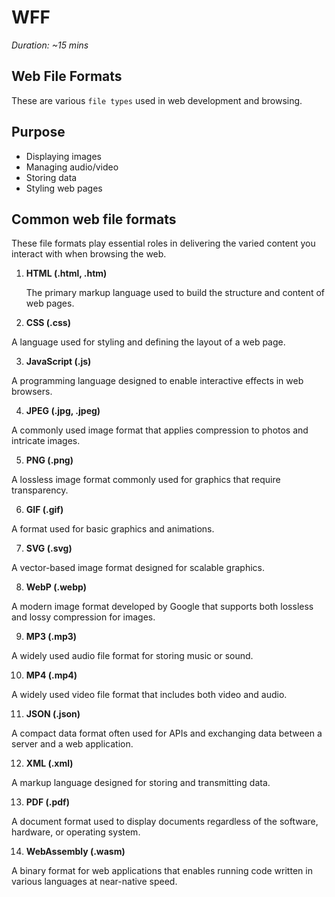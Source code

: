 # WFF

_Duration: ~15 mins_

## Web File Formats

These are various `file types` used in web development and browsing.

## Purpose

- Displaying images
- Managing audio/video
- Storing data
- Styling web pages

## Common web file formats

These file formats play essential roles in delivering the varied content you interact with when browsing the web.

1. **HTML (.html, .htm)**

   The primary markup language used to build the structure and content of web pages.

2. **CSS (.css)**

A language used for styling and defining the layout of a web page.

3. **JavaScript (.js)**

A programming language designed to enable interactive effects in web browsers.

4. **JPEG (.jpg, .jpeg)**

A commonly used image format that applies compression to photos and intricate images.

5. **PNG (.png)**

A lossless image format commonly used for graphics that require transparency.

6. **GIF (.gif)**

A format used for basic graphics and animations.

7. **SVG (.svg)**

A vector-based image format designed for scalable graphics.

8. **WebP (.webp)**

A modern image format developed by Google that supports both lossless and lossy compression for images.

9. **MP3 (.mp3)**

A widely used audio file format for storing music or sound.

10. **MP4 (.mp4)**

A widely used video file format that includes both video and audio.

11. **JSON (.json)**

A compact data format often used for APIs and exchanging data between a server and a web application.

12. **XML (.xml)**

A markup language designed for storing and transmitting data.

13. **PDF (.pdf)**

A document format used to display documents regardless of the software, hardware, or operating system.

14. **WebAssembly (.wasm)**

A binary format for web applications that enables running code written in various languages at near-native speed.
